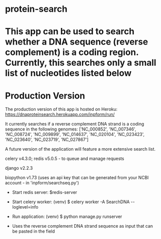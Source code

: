 # protein-search
# This app can be used to search whether a DNA sequence (reverse complement) is a coding region. Currently, this searches only a small list of nucleotides listed below

# Production Version

The production version of this app is hosted on Heroku: https://dnaproteinsearch.herokuapp.com/inpform/run/

It currently searches if a reverse complement DNA strand is a coding sequence in the following genomes:
['NC_000852', 'NC_007346', 'NC_008724', 'NC_009899', 'NC_014637', 'NC_020104', 'NC_023423', 'NC_023640',
'NC_023719', 'NC_027867']

A future version of the application will feature a more extensive search list.

celery v4.3.0; redis v5.0.5 - to queue and manage requests

django v2.2.3

biopython v1.73 (uses an api key that can be generated from your NCBI account - in 'inpform/searchseq.py')

- Start redis server: $redis-server
- Start celery worker: (venv) $ celery worker -A SearchDNA --loglevel=info
- Run application: (venv) $ python manage.py runserver

- Uses the reverse complement DNA strand sequence as input that can be pasted in the field


